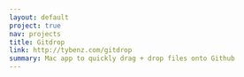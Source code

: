 ```yaml
---
layout: default
project: true
nav: projects
title: Gitdrop
link: http://tybenz.com/gitdrop
summary: Mac app to quickly drag + drop files onto Github
---
```

